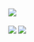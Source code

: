 


# <img src="https://img.shields.io/badge/{내용}-{배경 색깔}?style={스타일}&logo={로고이름}&logoColor={로고 색깔}"/>

<img src="https://img.shields.io/badge/{내용}-3776AB?style={스타일}&logo={Python}&logoColor={로고 색깔}"/>
<img src="https://img.shields.io/badge/python-3776AB?style={스타일}&logo={로고이름}&logoColor={로고 색깔}"/>

